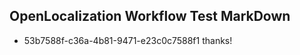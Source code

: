 ## OpenLocalization Workflow Test MarkDown
* 53b7588f-c36a-4b81-9471-e23c0c7588f1 
thanks!<!--HONumber=Mar16_HO2-->
